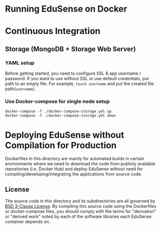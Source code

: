Running EduSense on Docker
==========================

# Continuous Integration

## Storage (MongoDB + Storage Web Server)

### YAML setup

Before getting started, you need to configure SSL & app username / password.
If you want to use without SSL or use default credentials, put path to an empty
file. For example, `touch username` and put the created file path(`username`).

### Use Docker-compose for single node setup
```
docker-compose -f ./docker-compose-storage.yml up
docker-compose -f ./docker-compose-storage.yml down
```
# Deploying EduSense without Compilation for Production

Dockerfiles in this directory are mainly for automated builds in certain
environments where we need to download the code from publicly available
repositories (i.e. Docker Hub) and deploy EduSense without need for
compiling/developing/integrating the applications from source code.

## License

The source code in this directory and its subdirectories are all governed
by [BSD 3-Clause License](/LICENSE). By compiling this source code using the
Dockerfiles or docker-compose files, you should comply with the terms for
"derivation" or "derived work" noted by each of the software libraries each
EduSense container depends on.
